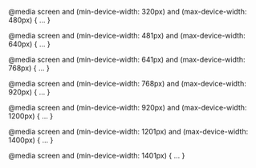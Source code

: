 @media screen and (min-device-width: 320px) and (max-device-width: 480px) { 
    ...
}


@media screen and (min-device-width: 481px) and (max-device-width: 640px) { 
    ...
}

@media screen and (min-device-width: 641px) and (max-device-width: 768px) { 
    ...
}

@media screen and (min-device-width: 768px) and (max-device-width: 920px) { 
    ...
}

@media screen and (min-device-width: 920px) and (max-device-width: 1200px) { 
    ...
}

@media screen and (min-device-width: 1201px) and (max-device-width: 1400px) { 
    ...
}

@media screen and (min-device-width: 1401px)  { 
    ...
}